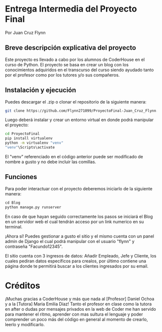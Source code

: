 # Entrega Intermedia del Proyecto Final

Por Juan Cruz Flynn 

## Breve descripción explicativa del proyecto

Este proyecto es llevado a cabo por los alumnos de CoderHouse en el curso de Python.
El proyecto se basa en crear un blog con los conocimientos adquiridos en el transcurso del curso siendo ayudado tanto por el profesor como por los tutores y/o sus compañeros.

## Instalación y ejecución

Puedes descargar el .zip o clonar el repositorio de la siguiente manera:

```bash
git clone https://github.com/Flynn271099/ProyectoFinal-Juan_Cruz_Flynn.git
```
Luego deberá instalar y crear un entorno virtual en donde podrá manipular el proyecto:
```bash
cd ProyectoFinal
pip install virtualenv
python -m virtualenv "venv"  
"venv"\Scripts\activate
```
El "venv" referenciado en el código anterior puede ser modificado de nombre a gusto y no debe incluir las comillas.

## Funciones

Para poder interactuar con el proyecto deberemos iniciarlo de la siguiente manera:

```python
cd Blog
python manage.py runserver
```
En caso de que hayan seguido correctamente los pasos se iniciará el Blog en un servidor web el cual tendrán acceso por un link numerico en su terminal. 

¡Ahora sí! Puedes gestionar a gusto el sitio y el mismo cuenta con un panel admin de Django el cual podrá manipular con el usuario "flynn" y contraseña "Facundo12345".

El sitio cuenta con 3 ingresos de datos: Añadir Empleado, Jefe y Cliente, los cuales pediran datos específicos para crealos, por último contiene una página donde te permitirá buscar a los clientes ingresados por su email. 

# Créditos

¡Muchas gracias a CoderHouse y más que nada al [Profesor] Daniel Ochoa y a la [Tutora] Maria Emilia Díaz! Tanto el profesor en clase como la tutora en after o dudas por mensajes privados en la web de Coder me han servido para mantener el ritmo, aprender con mas sultura el lenguaje y poder comprender un poco más del código en general al momento de crearlo, leerlo y modificarlo.
